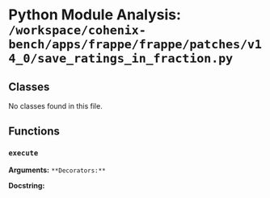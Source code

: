 # Python Module Analysis: `/workspace/cohenix-bench/apps/frappe/frappe/patches/v14_0/save_ratings_in_fraction.py`

## Classes

No classes found in this file.


## Functions

### `execute`
**Arguments:** ``
**Decorators:** ``

**Docstring:**
```

```

